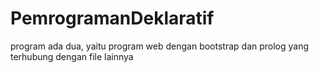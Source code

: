 # PemrogramanDeklaratif
program ada dua, yaitu program web dengan bootstrap dan prolog yang terhubung dengan file lainnya
